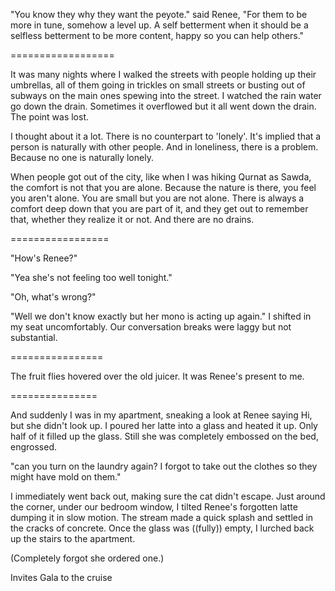 "You know they why they want the peyote." said Renee, "For them to be more in tune, somehow a level up. A self betterment when it should be a selfless betterment to be more content, happy so you can help others."


==================


It was many nights where I walked the streets with people holding up their umbrellas, all of them going in trickles on small streets or busting out of subways on the main ones spewing into the street. I watched the rain water go down the drain. Sometimes it overflowed but it all went down the drain. The point was lost.

I thought about it a lot. There is no counterpart to 'lonely'. It's implied that a person is naturally with other people. And in loneliness, there is a problem. Because no one is naturally lonely. 

When people got out of the city, like when I was hiking Qurnat as Sawda, the comfort is not that you are alone. Because the nature is there, you feel you aren't alone. You are small but you are not alone. There is always a comfort deep down that you are part of it, and they get out to remember that, whether they realize it or not. And there are no drains.



=================

"How's Renee?"

"Yea she's not feeling too well tonight."

"Oh, what's wrong?"

"Well we don't know exactly but her mono is acting up again." I shifted in my seat uncomfortably. Our conversation breaks were laggy but not substantial.


================


The fruit flies hovered over the old juicer. It was Renee's present to me.

===============

And suddenly I was in my apartment, sneaking a look at Renee saying Hi, but she didn't look up. I poured her latte into a glass and heated it up. Only half of it filled up the glass. Still she was completely embossed on the bed, engrossed.

"can you turn on the laundry again? I forgot to take out the clothes so they might have mold on them."

I immediately went back out, making sure the cat didn't escape. Just around the corner, under our bedroom window, I tilted Renee's forgotten latte dumping it in slow motion. The stream made a quick splash and settled in the cracks of concrete. Once the glass was ((fully)) empty, I lurched back up the stairs to the apartment.



(Completely forgot she ordered one.)




Invites Gala to the cruise





















